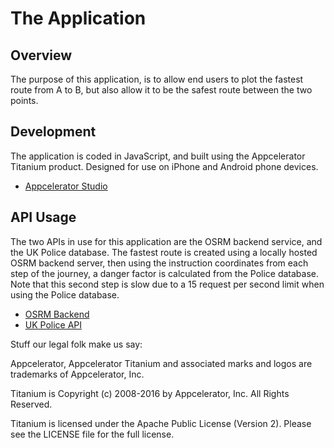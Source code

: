# The Application

## Overview

The purpose of this application, is to allow end users to plot the fastest route from A to B, but also allow it to be the safest route between the two points.

## Development

The application is coded in JavaScript, and built using the Appcelerator Titanium product. Designed for use on iPhone and Android phone devices.

- [Appcelerator Studio](http://www.appcelerator.com/mobile-app-development-products)

## API Usage

The two APIs in use for this application are the OSRM backend service, and the UK Police database. The fastest route is created using a locally hosted OSRM backend server, then using the instruction coordinates from each step of the journey, a danger factor is calculated from the Police database. Note that this second step is slow due to a 15 request per second limit when using the Police database.

- [OSRM Backend](http://project-osrm.org)
- [UK Police API](https://data.police.uk)

Stuff our legal folk make us say:

Appcelerator, Appcelerator Titanium and associated marks and logos are trademarks of Appcelerator, Inc.

Titanium is Copyright (c) 2008-2016 by Appcelerator, Inc. All Rights Reserved.

Titanium is licensed under the Apache Public License (Version 2). Please see the LICENSE file for the full license.
